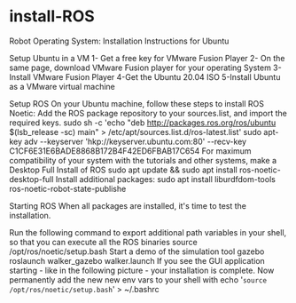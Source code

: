 # install-ROS
Robot Operating System: Installation Instructions for Ubuntu

Setup Ubuntu in a VM
1- Get a free key for VMware Fusion Player
2- On the same page, download VMware Fusion player for your operating System
3- Install VMware Fusion Player
4-Get the Ubuntu 20.04 ISO
5-Install Ubuntu as a VMware virtual machine

Setup ROS
On your Ubuntu machine, follow these steps to install ROS Noetic:
Add the ROS package repository to your sources.list, and import the required keys.
sudo sh -c 'echo "deb http://packages.ros.org/ros/ubuntu $(lsb_release -sc) main" > /etc/apt/sources.list.d/ros-latest.list'
sudo apt-key adv --keyserver 'hkp://keyserver.ubuntu.com:80' --recv-key C1CF6E31E6BADE8868B172B4F42ED6FBAB17C654
For maximum compatibility of your system with the tutorials and other systems, make a Desktop Full Install of ROS
sudo apt update && sudo apt install ros-noetic-desktop-full
Install additional packages:
sudo apt install liburdfdom-tools ros-noetic-robot-state-publishe


Starting ROS
When all packages are installed, it's time to test the installation.

Run the following command to export additional path variables in your shell, so that you can execute all the ROS binaries
source /opt/ros/noetic/setup.bash
Start a demo of the simulation tool gazebo
roslaunch walker_gazebo walker.launch
If you see the GUI application starting - like in the following picture - your installation is complete.
Now permanently add the new new env vars to your shell with
echo '`source /opt/ros/noetic/setup.bash`' > ~/.bashrc
